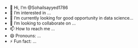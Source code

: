 - 👋 Hi, I’m @Sohailsayyed1786
- 👀 I’m interested in ...
- 🌱 I’m currently looking for good opportunity in data science...
- 💞️ I’m looking to collaborate on ...
- 📫 How to reach me ...
- 😄 Pronouns: ...
- ⚡ Fun fact: ...

<!---
Sohailsayyed1786/Sohailsayyed1786 is a ✨ special ✨ repository because its `README.md` (this file) appears on your GitHub profile.
You can click the Preview link to take a look at your changes.
--->
